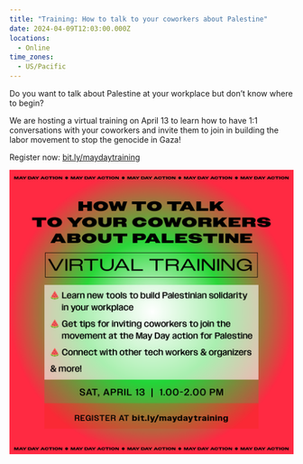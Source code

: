```yaml
---
title: "Training: How to talk to your coworkers about Palestine"
date: 2024-04-09T12:03:00.000Z
locations:
  - Online
time_zones:
  - US/Pacific
---
```

Do you want to talk about Palestine at your workplace but don’t know where to begin?

We are hosting a virtual training on April 13 to learn how to have 1:1 conversations with your coworkers and invite them to join in building the labor movement to stop the genocide in Gaza!

Register now: [bit.ly/maydaytraining](bit.ly/maydaytraining)

![](/assets/img/mayday-training_2.png)

